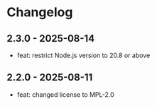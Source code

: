 # Changelog

## 2.3.0 - 2025-08-14

- feat: restrict Node.js version to 20.8 or above

## 2.2.0 - 2025-08-11

- feat: changed license to MPL-2.0
